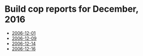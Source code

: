 # Build cop reports for December, 2016

* [2006-12-01](https://bitbucket.org/osrf/gazebo/wiki/create/buildcop/2016/12/01)
* [2006-12-09](https://bitbucket.org/osrf/gazebo/wiki/create/buildcop/2016/12/09)
* [2006-12-14](https://bitbucket.org/osrf/gazebo/wiki/create/buildcop/2016/12/14)
* [2006-12-16](https://bitbucket.org/osrf/gazebo/wiki/create/buildcop/2016/12/16)

